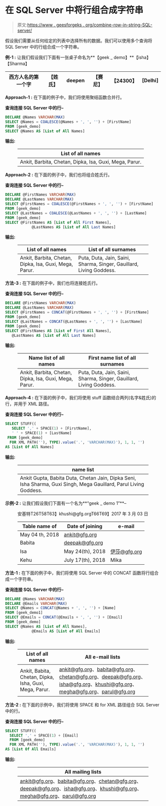 # 在 SQL Server 中将行组合成字符串

> 原文:[https://www . geesforgeks . org/combine-row-in-string-SQL-server/](https://www.geeksforgeeks.org/combine-rows-into-string-in-sql-server/)

假设我们需要从任何给定的列表中选择所有的数据。我们可以使用多个查询将 SQL Server 中的行组合成一个字符串。

**例-1 :**
让我们假设我们下面有一张桌子命名为**【geek _ demo】**【isha】【Sharma】

| 西方人名的第一个字 | 【姓氏】 | deepen | 【赛尼】 | 【24300】 | [Delhi] |
| --- | --- | --- | --- | --- | --- |

**Approach-1 :**
在下面的例子中，我们将使用聚结函数合并行。

**查询连接 SQL Server 中的行–**

```sql
DECLARE @Names VARCHAR(MAX)  
SELECT @Names = COALESCE(@Names + ', ', '') + [FirstName] 
FROM [geek_demo]
SELECT @Names AS [List of All Names]
```

**输出:**

<figure class="table">

| List of all names |
| --- |
| Ankit, Barbita, Chetan, Dipka, Isa, Guxi, Mega, Parur. |

</figure>

**Approach-2 :**
在下面的例子中，我们也将组合姓氏行。

**查询连接 SQL Server 中的行–**

```sql
DECLARE @FirstNames VARCHAR(MAX)
DECLARE @LastNames VARCHAR(MAX)
SELECT @FirstNames = COALESCE(@FirstNames + ', ', '') + [FirstName] 
FROM [geek_demo]   
SELECT @LastNames = COALESCE(@LastNames + ', ', '') + [LastName] 
FROM [geek_demo] 
SELECT @FirstNames AS [List of All First Names],
            @LastNames AS [List of All Last Names]
```

**输出:**

<figure class="table">

| List of all names | List of all surnames |
| --- | --- |
| Ankit, Barbita, Chetan, Dipka, Isa, Guxi, Mega, Parur. | Puta, Duta, Jain, Saini, Sharma, Singer, Gauillard, Living Goddess. |

</figure>

**方法-3 :**
在下面的例子中，我们也将连接姓氏行。

**查询连接 SQL Server 中的行–**

```sql
DECLARE @FirstNames VARCHAR(MAX)
DECLARE @LastNames VARCHAR(MAX)
SELECT @FirstNames = CONCAT(@FirstNames + ', ', '') + [FirstName] 
FROM [geek_demo]  
SELECT @LastNames = CONCAT(@LastNames + ', ', '') + [LastName] 
FROM [geek_demo]
SELECT @FirstNames AS [List of First All Names],
   @LastNames AS [List of All Last Names]
```

**输出:**

<figure class="table">

| Name list of all names | First name list of all surnames |
| --- | --- |
| Ankit, Barbita, Chetan, Dipka, Isa, Guxi, Mega, Parur. | Puta, Duta, Jain, Saini, Sharma, Singer, Gauillard, Living Goddess. |

</figure>

**Approach-4 :**
在下面的例子中，我们将使用 stuff 函数结合两列(名字&姓氏)的行，并用于 XML 路径。

**查询连接 SQL Server 中的行–**

```sql
SELECT STUFF((
   SELECT ',' + SPACE(1) + [FirstName],
   ' ' + SPACE(1) + [LastName]
 FROM [geek_demo]
  FOR XML PATH(''), TYPE).value('.', 'VARCHAR(MAX)'), 1, 1, '')
AS [List Of All Names]
```

**输出:**

<figure class="table">

| name list |
| --- |
| Ankit Gupta, Babita Duta, Chetan Jain, Dipka Seni, Isha Sharma, Guxi Singh, Mega Gauillard, Parul Living Goddess. |

</figure>

**示例-2 :**
让我们假设我们下面有一个名为**“geek _ demo 1”**–

<figure class="table">安基特T26T58T63】khushi@gfg.orgT66T69】2017 年 3 月 03 日

| Table name of | Date of joining | e-mail |
| --- | --- | --- |
| May 04 th, 2018 | ankit@gfg.org |
| Babita | deepak@gfg.org |
| Isa | May 24(th), 2018 | 伊莎@gfg.org |
| Kehu | July 17(th), 2018 | Mika |  |

</figure>

**方法-1 :**
在下面的例子中，我们将使用 SQL Server 中的 CONCAT 函数将行组合成一个字符串。

**查询连接 SQL Server 中的行–**

```sql
DECLARE @Names VARCHAR(MAX)
DECLARE @Emails VARCHAR(MAX)
SELECT @Names = CONCAT(@Names + ', ', '') + [Name] 
FROM [geek_demo1]  
SELECT @Emails = CONCAT(@Emails + ', ', '') + [Email] 
FROM [geek_demo]  
SELECT @Names AS [List of All Names],
            @Emails AS [List of All Emails]
```

**输出:**

<figure class="table">

| List of all names | All e-mail lists |
| --- | --- |
| Ankit, Babita, Chetan, Dipka, Isha, Guxi, Mega, Parur. | ankit@gfg.org、babita@gfg.org、chetan@gfg.org、deepak@gfg.org、isha@gfg.org、khushi@gfg.org、megha@gfg.org、parul@gfg.org |

</figure>

**方法-2 :**
在下面的示例中，我们将使用 SPACE 和 for XML 路径组合 SQL Server 中的行。

**查询连接 SQL Server 中的行–**

```sql
SELECT STUFF((
  SELECT ',' + SPACE(1) + [Email]
  FROM [geek_demo]
  FOR XML PATH(''), TYPE).value('.', 'VARCHAR(MAX)'), 1, 1, '')
AS [List Of All Emails]
```

**输出:**

<figure class="table">

| All mailing lists |
| --- |
| ankit@gfg.org、babita@gfg.org、chetan@gfg.org、deepak@gfg.org、isha@gfg.org、khushi@gfg.org、megha@gfg.org、parul@gfg.org |

</figure>